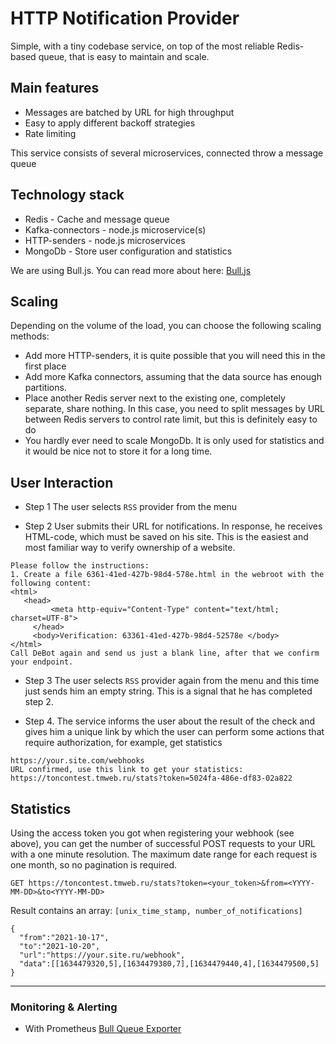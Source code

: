 # HTTP Notification Provider

Simple, with a tiny codebase service, on top of the most reliable Redis-based queue, that is easy to maintain and scale. 

## Main features
 - Messages are batched by URL for high throughput
 - Easy to apply different backoff strategies 
 - Rate limiting

This service consists of several microservices, connected throw a message queue

## Technology stack
 - Redis   - Сache and message queue
 - Kafka-connectors - node.js microservice(s)
 - HTTP-senders - node.js microservices
 - MongoDb - Store user configuration and statistics

We are using Bull.js. You can read more about here: [Bull.js](https://optimalbits.github.io/bull/)
  
## Scaling
Depending on the volume of the load, you can choose the following scaling methods:
 - Add more HTTP-senders, it is quite possible that you will need this in the first place 
 - Add more Kafka connectors, assuming that the data source has enough partitions.  
 - Place another Redis server next to the existing one, completely separate, share nothing. 
   In this case, you need to split messages by URL between Redis servers to control rate limit, but this is 
  definitely easy to do 
 - You hardly ever need to scale MongoDb. It is only used for statistics and it would be nice not to store it for a long time. 

## User Interaction
 - Step 1
   The user selects `RSS` provider from the menu

 - Step 2
   User submits their URL for notifications. In response, he receives HTML-code, which must be saved on his site. 
   This is the easiest and most familiar way to verify ownership of a website.

  ```
  Please follow the instructions:
  1. Create a file 6361-41ed-427b-98d4-578e.html in the webroot with the following content:
  <html>
     <head>
           <meta http-equiv="Content-Type" content="text/html; charset=UTF-8">
       </head>
       <body>Verification: 63361-41ed-427b-98d4-52578e </body>
  </html>
  Call DeBot again and send us just a blank line, after that we confirm your endpoint. 
  ```

 - Step 3
   The user selects `RSS` provider again from the menu and this time just sends him an empty string. This is a signal that he has completed step 2.
   
 - Step 4.
  The service informs the user about the result of the check and gives him a unique link by which the user can perform some actions that require authorization, for example, get statistics
  ```
  https://your.site.com/webhooks 
  URL confirmed, use this link to get your statistics:
  https://toncontest.tmweb.ru/stats?token=5024fa-486e-df83-02a822
  ```

## Statistics
Using the access token you got when registering your webhook (see above), you can get the number of successful POST requests to your URL with a one minute resolution. The maximum date range for each request is one month, so no pagination is required.

```
GET https://toncontest.tmweb.ru/stats?token=<your_token>&from=<YYYY-MM-DD>&to<YYYY-MM-DD>
```

Result contains an array: `[unix_time_stamp, number_of_notifications]`

```
{
  "from":"2021-10-17",
  "to":"2021-10-20",
  "url":"https://your.site.ru/webhook",
  "data":[[1634479320,5],[1634479380,7],[1634479440,4],[1634479500,5]
}
```

---

### Monitoring & Alerting

- With Prometheus [Bull Queue Exporter](https://github.com/UpHabit/bull_exporter)

